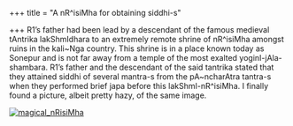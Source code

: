 +++
title = "A nR^isiMha for obtaining siddhi-s"

+++
R1’s father had been lead by a descendant of the famous medieval
tAntrika lakShmIdhara to an extremely remote shrine of nR^isiMha amongst
ruins in the kali\~Nga country. This shrine is in a place known today as
Sonepur and is not far away from a temple of the most exalted
yoginI-jAla-shambara. R1’s father and the descendant of the said
tantrika stated that they attained siddhi of several mantra-s from the
pA\~ncharAtra tantra-s when they performed brief japa before this
lakShmI-nR^isiMha. I finally found a picture, albeit pretty hazy, of the
same image.

[![magical\_nRisiMha](https://i1.wp.com/farm4.static.flickr.com/3568/3431450017_48bb6b8b85_o.jpg)](http://www.flickr.com/photos/24766652@N05/3431450017/ "magical_nRisiMha by somasushma, on Flickr")
